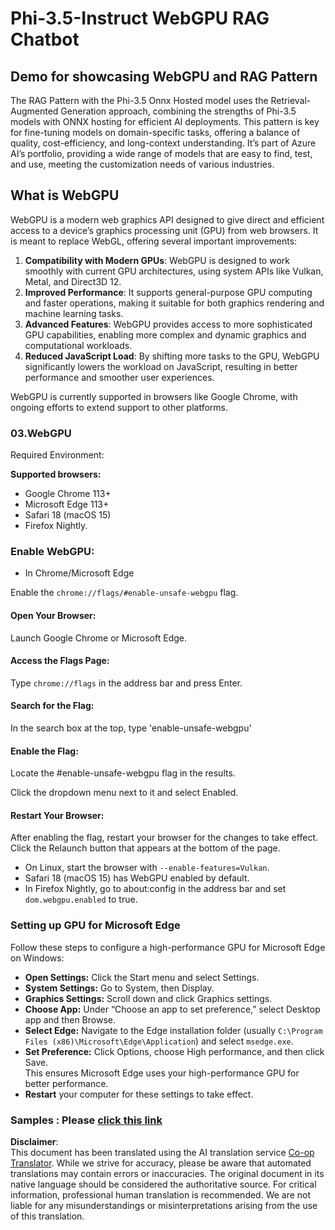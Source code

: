 <!--
CO_OP_TRANSLATOR_METADATA:
{
  "original_hash": "b62864faf628eb07f5231d4885555198",
  "translation_date": "2025-07-09T19:10:50+00:00",
  "source_file": "md/02.Application/01.TextAndChat/Phi3/WebGPUWithPhi35Readme.md",
  "language_code": "en"
}
-->
# Phi-3.5-Instruct WebGPU RAG Chatbot

## Demo for showcasing WebGPU and RAG Pattern

The RAG Pattern with the Phi-3.5 Onnx Hosted model uses the Retrieval-Augmented Generation approach, combining the strengths of Phi-3.5 models with ONNX hosting for efficient AI deployments. This pattern is key for fine-tuning models on domain-specific tasks, offering a balance of quality, cost-efficiency, and long-context understanding. It’s part of Azure AI’s portfolio, providing a wide range of models that are easy to find, test, and use, meeting the customization needs of various industries.

## What is WebGPU  
WebGPU is a modern web graphics API designed to give direct and efficient access to a device’s graphics processing unit (GPU) from web browsers. It is meant to replace WebGL, offering several important improvements:

1. **Compatibility with Modern GPUs**: WebGPU is designed to work smoothly with current GPU architectures, using system APIs like Vulkan, Metal, and Direct3D 12.
2. **Improved Performance**: It supports general-purpose GPU computing and faster operations, making it suitable for both graphics rendering and machine learning tasks.
3. **Advanced Features**: WebGPU provides access to more sophisticated GPU capabilities, enabling more complex and dynamic graphics and computational workloads.
4. **Reduced JavaScript Load**: By shifting more tasks to the GPU, WebGPU significantly lowers the workload on JavaScript, resulting in better performance and smoother user experiences.

WebGPU is currently supported in browsers like Google Chrome, with ongoing efforts to extend support to other platforms.

### 03.WebGPU  
Required Environment:

**Supported browsers:**  
- Google Chrome 113+  
- Microsoft Edge 113+  
- Safari 18 (macOS 15)  
- Firefox Nightly.

### Enable WebGPU:

- In Chrome/Microsoft Edge  

Enable the `chrome://flags/#enable-unsafe-webgpu` flag.

#### Open Your Browser:  
Launch Google Chrome or Microsoft Edge.

#### Access the Flags Page:  
Type `chrome://flags` in the address bar and press Enter.

#### Search for the Flag:  
In the search box at the top, type 'enable-unsafe-webgpu'

#### Enable the Flag:  
Locate the #enable-unsafe-webgpu flag in the results.

Click the dropdown menu next to it and select Enabled.

#### Restart Your Browser:  

After enabling the flag, restart your browser for the changes to take effect. Click the Relaunch button that appears at the bottom of the page.

- On Linux, start the browser with `--enable-features=Vulkan`.  
- Safari 18 (macOS 15) has WebGPU enabled by default.  
- In Firefox Nightly, go to about:config in the address bar and set `dom.webgpu.enabled` to true.

### Setting up GPU for Microsoft Edge  

Follow these steps to configure a high-performance GPU for Microsoft Edge on Windows:

- **Open Settings:** Click the Start menu and select Settings.  
- **System Settings:** Go to System, then Display.  
- **Graphics Settings:** Scroll down and click Graphics settings.  
- **Choose App:** Under “Choose an app to set preference,” select Desktop app and then Browse.  
- **Select Edge:** Navigate to the Edge installation folder (usually `C:\Program Files (x86)\Microsoft\Edge\Application`) and select `msedge.exe`.  
- **Set Preference:** Click Options, choose High performance, and then click Save.  
This ensures Microsoft Edge uses your high-performance GPU for better performance.  
- **Restart** your computer for these settings to take effect.

### Samples : Please [click this link](https://github.com/microsoft/aitour-exploring-cutting-edge-models/tree/main/src/02.ONNXRuntime/01.WebGPUChatRAG)

**Disclaimer**:  
This document has been translated using the AI translation service [Co-op Translator](https://github.com/Azure/co-op-translator). While we strive for accuracy, please be aware that automated translations may contain errors or inaccuracies. The original document in its native language should be considered the authoritative source. For critical information, professional human translation is recommended. We are not liable for any misunderstandings or misinterpretations arising from the use of this translation.